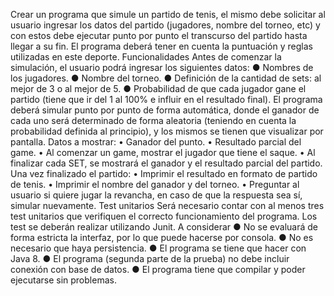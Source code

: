 Crear un programa que simule un partido de tenis, el mismo debe solicitar al
usuario ingresar los datos del partido (jugadores, nombre del torneo, etc) y con
estos debe ejecutar punto por punto el transcurso del partido hasta llegar a su fin.
El programa deberá tener en cuenta la puntuación y reglas
utilizadas en este deporte.
Funcionalidades
Antes de comenzar la simulación, el usuario podrá ingresar los
siguientes datos:
● Nombres de los jugadores.
● Nombre del torneo.
● Definición de la cantidad de sets: al mejor de 3 o al mejor de 5.
● Probabilidad de que cada jugador gane el partido (tiene que ir del 1 al 100%
e influir en el resultado final).
El programa deberá simular punto por punto de forma automática, donde el
ganador de cada uno será determinado de forma aleatoria (teniendo en cuenta la
probabilidad definida al principio), y los mismos se tienen que visualizar por
pantalla. Datos a mostrar:
• Ganador del punto.
• Resultado parcial del game.
• Al comenzar un game, mostrar el jugador que tiene el saque.
• Al finalizar cada SET, se mostrará el ganador y el resultado parcial del partido.
Una vez finalizado el partido:
• Imprimir el resultado en formato de partido de tenis.
• Imprimir el nombre del ganador y del torneo.
• Preguntar al usuario si quiere jugar la revancha, en caso de que la respuesta
sea sí, simular nuevamente.
Test unitarios
Será necesario contar con al menos tres test unitarios que verifiquen el correcto
funcionamiento del programa. Los test se deberán realizar utilizando Junit.
A considerar
● No se evaluará de forma estricta la interfaz, por lo que puede hacerse por
consola.
● No es necesario que haya persistencia.
● El programa se tiene que hacer con Java 8.
● El programa (segunda parte de la prueba) no debe incluir conexión con base
de datos.
● El programa tiene que compilar y poder ejecutarse sin problemas.
